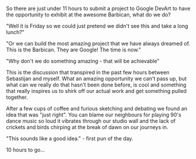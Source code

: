 So there are just under 11 hours to submit a project to Google DevArt to have the opportunity to exhibit at the awesome Barbican, what do we do?

"Well it is Friday so we could just pretend we didn't see this and take a long lunch?"

"Or we can build the most amazing project that we have always dreamed of. This is the Barbican. They are Google! The time is now."

"Why don't we do something amazing - that will be achievable"

This is the discussion that transpired in the past few hours between Sebastijan and myself. What an amazing opportunity we can't pass up, but what can we really do that hasn't been done before, is cool and something that really inspires us to shirk off our actual work and get something pulled together. 

After a few cups of coffee and furious sketching and debating we found an idea that was "just right". You can blame our neighbours for playing 90's dance music so loud it vibrates through our studio wall and the lack of crickets and birds chirping at the break of dawn on our journeys in. 

"This sounds like a good idea." - first pun of the day.

10 hours to go...

